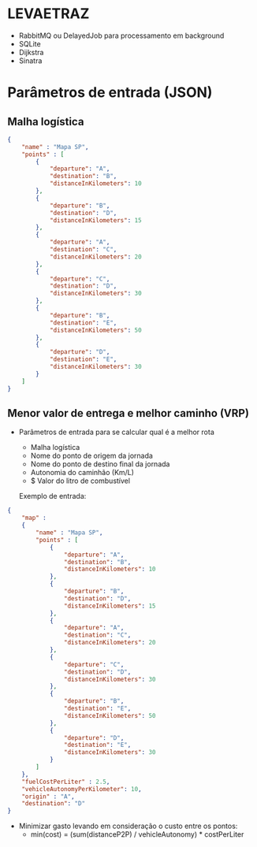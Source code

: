
LEVAETRAZ
=======================

- RabbitMQ ou DelayedJob para processamento em background
- SQLite
- Dijkstra
- Sinatra


# Parâmetros de entrada (JSON)

## Malha logística

```json
{
	"name" : "Mapa SP",
	"points" : [
		{
			"departure": "A", 
			"destination": "B",
			"distanceInKilometers": 10 
		},
		{
			"departure": "B",
			"destination": "D",
			"distanceInKilometers": 15 
		},
		{
			"departure": "A",
			"destination": "C",
			"distanceInKilometers": 20 
		},
		{
			"departure": "C",
			"destination": "D",
			"distanceInKilometers": 30 
		},
		{
			"departure": "B",
			"destination": "E",
			"distanceInKilometers": 50 
		},
		{
			"departure": "D",
			"destination": "E",
			"distanceInKilometers": 30 
		}
	]
}
```

## Menor valor de entrega e melhor caminho (VRP)

- Parâmetros de entrada para se calcular qual é a melhor rota
  * Malha logística
  * Nome do ponto de origem da jornada
  * Nome do ponto de destino final da jornada
  * Autonomia do caminhão (Km/L)
  * $ Valor do litro de combustível


  Exemplo de entrada: 
 
```json
{
	"map" : 
	{
		"name" : "Mapa SP",
		"points" : [
			{
				"departure": "A", 
				"destination": "B",
				"distanceInKilometers": 10 
			},
			{
				"departure": "B",
				"destination": "D",
				"distanceInKilometers": 15 
			},
			{
				"departure": "A",
				"destination": "C",
				"distanceInKilometers": 20 
			},
			{
				"departure": "C",
				"destination": "D",
				"distanceInKilometers": 30 
			},
			{
				"departure": "B",
				"destination": "E",
				"distanceInKilometers": 50 
			},
			{
				"departure": "D",
				"destination": "E",
				"distanceInKilometers": 30 
			}
		]
	},
	"fuelCostPerLiter" : 2.5,
	"vehicleAutonomyPerKilometer": 10,
	"origin" : "A",
	"destination": "D"
}
```

- Minimizar gasto levando em consideração o custo entre os pontos:
  * min(cost) = (sum(distanceP2P) / vehicleAutonomy) * costPerLiter
